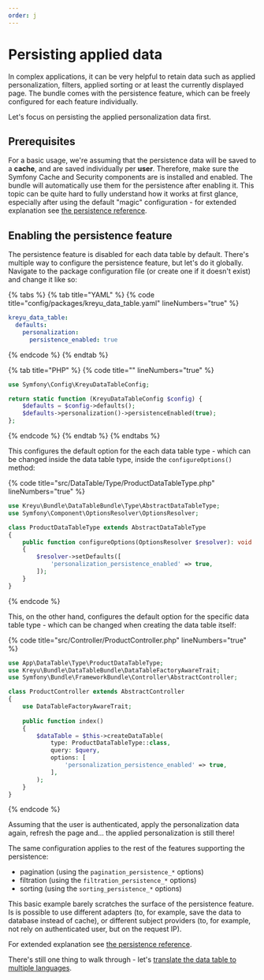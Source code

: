 ```yaml
---
order: j
---
```


# Persisting applied data

In complex applications, it can be very helpful to retain data such as applied personalization, filters, applied sorting or at least the currently displayed page. The bundle comes with the persistence feature, which can be freely configured for each feature individually.

Let's focus on persisting the applied personalization data first.&#x20;

## Prerequisites

For a basic usage, we're assuming that the persistence data will be saved to a **cache**, and are saved individually per **user**. Therefore, make sure the Symfony Cache and Security components are is installed and enabled. The bundle will automatically use them for the persistence after enabling it. This topic can be quite hard to fully understand how it works at first glance, especially after using the default "magic" configuration - for extended explanation see [the persistence reference](../reference/persistence.md).

## Enabling the persistence feature

The persistence feature is disabled for each data table by default. There's multiple way to configure the persistence feature, but let's do it globally. Navigate to the package configuration file (or create one if it doesn't exist) and change it like so:

{% tabs %}
{% tab title="YAML" %}
{% code title="config/packages/kreyu_data_table.yaml" lineNumbers="true" %}
```yaml
kreyu_data_table:
  defaults:
    personalization:
      persistence_enabled: true
```
{% endcode %}
{% endtab %}

{% tab title="PHP" %}
{% code title="" lineNumbers="true" %}
```php
use Symfony\Config\KreyuDataTableConfig;

return static function (KreyuDataTableConfig $config) {
    $defaults = $config->defaults();
    $defaults->personalization()->persistenceEnabled(true);
};
```
{% endcode %}
{% endtab %}
{% endtabs %}

This configures the default option for the each data table type - which can be changed inside the data table type, inside the `configureOptions()` method:

{% code title="src/DataTable/Type/ProductDataTableType.php" lineNumbers="true" %}
```php
use Kreyu\Bundle\DataTableBundle\Type\AbstractDataTableType;
use Symfony\Component\OptionsResolver\OptionsResolver;

class ProductDataTableType extends AbstractDataTableType
{
    public function configureOptions(OptionsResolver $resolver): void
    {
        $resolver->setDefaults([
            'personalization_persistence_enabled' => true,
        ]);
    }
}
```
{% endcode %}

This, on the other hand, configures the default option for the specific data table type - which can be changed when creating the data table itself:

{% code title="src/Controller/ProductController.php" lineNumbers="true" %}
```php
use App\DataTable\Type\ProductDataTableType;
use Kreyu\Bundle\DataTableBundle\DataTableFactoryAwareTrait;
use Symfony\Bundle\FrameworkBundle\Controller\AbstractController;

class ProductController extends AbstractController
{
    use DataTableFactoryAwareTrait;
    
    public function index()
    {
        $dataTable = $this->createDataTable(
            type: ProductDataTableType::class, 
            query: $query,
            options: [
                'personalization_persistence_enabled' => true,
            ],
        );
    }
}
```
{% endcode %}

Assuming that the user is authenticated, apply the personalization data again, refresh the page and... the applied personalization is still there!

The same configuration applies to the rest of the features supporting the persistence:

* pagination (using the `pagination_persistence_*` options)
* filtration (using the `filtration_persistence_*` options)
* sorting (using the `sorting_persistence_*` options)

This basic example barely scratches the surface of the persistence feature. Is is possible to use different adapters (to, for example, save the data to database instead of cache), or different subject providers (to, for example, not rely on authenticated user, but on the request IP).&#x20;

For extended explanation see [the persistence reference](../reference/persistence.md).

There's still one thing to walk through - let's [translate the data table to multiple languages](../usage/internationalization.md).
